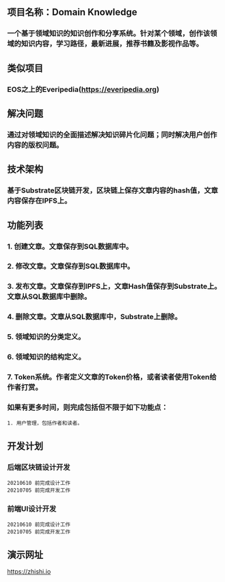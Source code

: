 ## 项目名称：Domain Knowledge
### 一个基于领域知识的知识创作和分享系统。针对某个领域，创作该领域的知识内容，学习路径，最新进展，推荐书籍及影视作品等。

## 类似项目
### EOS之上的Everipedia(https://everipedia.org)

## 解决问题
### 通过对领域知识的全面描述解决知识碎片化问题；同时解决用户创作内容的版权问题。

## 技术架构
### 基于Substrate区块链开发，区块链上保存文章内容的hash值，文章内容保存在IPFS上。

## 功能列表
### 1. 创建文章。文章保存到SQL数据库中。
### 2. 修改文章。文章保存到SQL数据库中。
### 3. 发布文章。文章保存到IPFS上，文章Hash值保存到Substrate上。文章从SQL数据库中删除。
### 4. 删除文章。文章从SQL数据库中，Substrate上删除。
### 5. 领域知识的分类定义。
### 6. 领域知识的结构定义。
### 7. Token系统。作者定义文章的Token价格，或者读者使用Token给作者打赏。

### 如果有更多时间，则完成包括但不限于如下功能点：
    1. 用户管理，包括作者和读者。

## 开发计划
### 后端区块链设计开发
    20210610 前完成设计工作
    20210705 前完成开发工作

### 前端UI设计开发
    20210610 前完成设计工作
    20210705 前完成开发工作

## 演示网址
https://zhishi.io